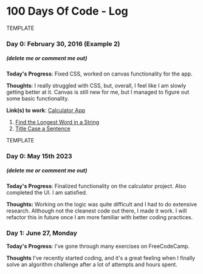 # 100 Days Of Code - Log
TEMPLATE
### Day 0: February 30, 2016 (Example 2)
##### (delete me or comment me out)

**Today's Progress**: Fixed CSS, worked on canvas functionality for the app.

**Thoughts**: I really struggled with CSS, but, overall, I feel like I am slowly getting better at it. Canvas is still new for me, but I managed to figure out some basic functionality.

**Link(s) to work**: [Calculator App](http://www.example.com)
1. [Find the Longest Word in a String](https://www.freecodecamp.com/challenges/find-the-longest-word-in-a-string)
2. [Title Case a Sentence](https://www.freecodecamp.com/challenges/title-case-a-sentence)


TEMPLATE

### Day 0: May 15th 2023
##### (delete me or comment me out)

**Today's Progress**: Finalized functionality on the calculator project. Also completed the UI. I am satisfied.

**Thoughts:** Working on the logic was quite difficult and I had to do extensive research. Although not the cleanest code out there, I made it work. I will refactor this in future once I am more familiar with better coding practices.



### Day 1: June 27, Monday

**Today's Progress**: I've gone through many exercises on FreeCodeCamp.

**Thoughts** I've recently started coding, and it's a great feeling when I finally solve an algorithm challenge after a lot of attempts and hours spent.
